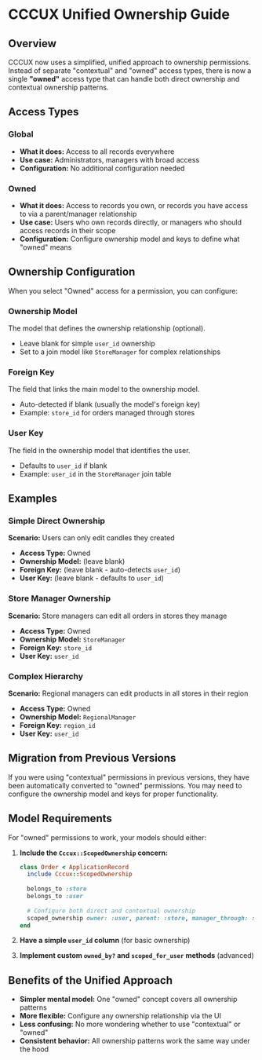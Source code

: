# CCCUX Unified Ownership Guide

## Overview

CCCUX now uses a simplified, unified approach to ownership permissions. Instead of separate "contextual" and "owned" access types, there is now a single **"owned"** access type that can handle both direct ownership and contextual ownership patterns.

## Access Types

### Global
- **What it does:** Access to all records everywhere
- **Use case:** Administrators, managers with broad access
- **Configuration:** No additional configuration needed

### Owned
- **What it does:** Access to records you own, or records you have access to via a parent/manager relationship
- **Use case:** Users who own records directly, or managers who should access records in their scope
- **Configuration:** Configure ownership model and keys to define what "owned" means

## Ownership Configuration

When you select "Owned" access for a permission, you can configure:

### Ownership Model
The model that defines the ownership relationship (optional).
- Leave blank for simple `user_id` ownership
- Set to a join model like `StoreManager` for complex relationships

### Foreign Key
The field that links the main model to the ownership model.
- Auto-detected if blank (usually the model's foreign key)
- Example: `store_id` for orders managed through stores

### User Key
The field in the ownership model that identifies the user.
- Defaults to `user_id` if blank
- Example: `user_id` in the `StoreManager` join table

## Examples

### Simple Direct Ownership
**Scenario:** Users can only edit candles they created

- **Access Type:** Owned
- **Ownership Model:** (leave blank)
- **Foreign Key:** (leave blank - auto-detects `user_id`)
- **User Key:** (leave blank - defaults to `user_id`)

### Store Manager Ownership
**Scenario:** Store managers can edit all orders in stores they manage

- **Access Type:** Owned
- **Ownership Model:** `StoreManager`
- **Foreign Key:** `store_id`
- **User Key:** `user_id`

### Complex Hierarchy
**Scenario:** Regional managers can edit products in all stores in their region

- **Access Type:** Owned
- **Ownership Model:** `RegionalManager`
- **Foreign Key:** `region_id`
- **User Key:** `user_id`

## Migration from Previous Versions

If you were using "contextual" permissions in previous versions, they have been automatically converted to "owned" permissions. You may need to configure the ownership model and keys for proper functionality.

## Model Requirements

For "owned" permissions to work, your models should either:

1. **Include the `Cccux::ScopedOwnership` concern:**
   ```ruby
   class Order < ApplicationRecord
     include Cccux::ScopedOwnership
     
     belongs_to :store
     belongs_to :user
     
     # Configure both direct and contextual ownership
     scoped_ownership owner: :user, parent: :store, manager_through: :store_managers
   end
   ```

2. **Have a simple `user_id` column** (for basic ownership)

3. **Implement custom `owned_by?` and `scoped_for_user` methods** (advanced)

## Benefits of the Unified Approach

- **Simpler mental model:** One "owned" concept covers all ownership patterns
- **More flexible:** Configure any ownership relationship via the UI
- **Less confusing:** No more wondering whether to use "contextual" or "owned"
- **Consistent behavior:** All ownership patterns work the same way under the hood 